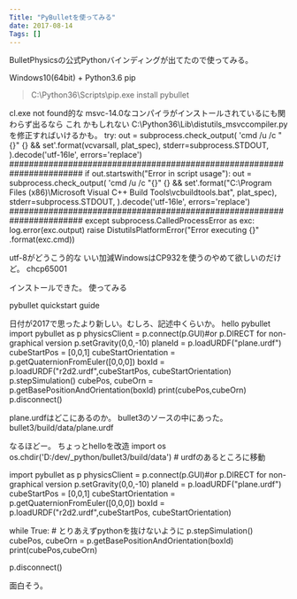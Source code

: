 ```yaml
---
Title: "PyBulletを使ってみる"
date: 2017-08-14
Tags: []
---
```


BulletPhysicsの公式Pythonバインディングが出てたので使ってみる。

Windows10(64bit) + Python3.6
pip
> C:\Python36\Scripts\pip.exe install pybullet

cl.exe not found的な
msvc-14.0なコンパイラがインストールされているにも関わらず出るなら
これ
かもしれない
C:\Python36\Lib\distutils\_msvccompiler.pyを修正すればいけるかも。
    try:
        out = subprocess.check_output(
            'cmd /u /c "{}" {} && set'.format(vcvarsall, plat_spec),
            stderr=subprocess.STDOUT,
        ).decode('utf-16le', errors='replace')
        #######################################################################
        if out.startswith("Error in script usage"):
            out = subprocess.check_output(
                'cmd /u /c "{}" {} && set'.format("C:\\Program Files (x86)\\Microsoft Visual C++ Build Tools\\vcbuildtools.bat", plat_spec),
                stderr=subprocess.STDOUT,
            ).decode('utf-16le', errors='replace')
        #######################################################################
    except subprocess.CalledProcessError as exc:
        log.error(exc.output)
        raise DistutilsPlatformError("Error executing {}"
                .format(exc.cmd))

utf-8がどうこう的な
いい加減WindowsはCP932を使うのやめて欲しいのだけど。
chcp65001

インストールできた。
使ってみる

pybullet quickstart guide

日付が2017で思ったより新しい。むしろ、記述中くらいか。
hello pybullet
import pybullet as p
physicsClient = p.connect(p.GUI)#or p.DIRECT for non-graphical version
p.setGravity(0,0,-10)
planeId = p.loadURDF("plane.urdf")
cubeStartPos = [0,0,1]
cubeStartOrientation = p.getQuaternionFromEuler([0,0,0])
boxId = p.loadURDF("r2d2.urdf",cubeStartPos, cubeStartOrientation)
p.stepSimulation()
cubePos, cubeOrn = p.getBasePositionAndOrientation(boxId)
print(cubePos,cubeOrn)
p.disconnect()

plane.urdfはどこにあるのか。
bullet3のソースの中にあった。bullet3/build/data/plane.urdf
<?xml version="0.0" ?>
<robot name="plane">
  <link name="planeLink">
  <contact>
      <lateral_friction value="1"/>
  </contact>
    <inertial>
      <origin rpy="0 0 0" xyz="0 0 0"/>
       <mass value=".0"/>
       <inertia ixx="0" ixy="0" ixz="0" iyy="0" iyz="0" izz="0"/>
    </inertial>
    <visual>
      <origin rpy="0 0 0" xyz="0 0 0"/>
      <geometry>
                <mesh filename="plane.obj" scale="1 1 1"/>
      </geometry>
       <material name="white">
        <color rgba="1 1 1 1"/>
      </material>
    </visual>
    <collision>
      <origin rpy="0 0 0" xyz="0 0 -5"/>
      <geometry>
        <box size="30 30 10"/>
      </geometry>
    </collision>
  </link>
</robot>

なるほどー。
ちょっとhelloを改造
import os
os.chdir('D:/dev/_python/bullet3/build/data') # urdfのあるところに移動

import pybullet as p
physicsClient = p.connect(p.GUI)#or p.DIRECT for non-graphical version
p.setGravity(0,0,-10)
planeId = p.loadURDF("plane.urdf")
cubeStartPos = [0,0,1]
cubeStartOrientation = p.getQuaternionFromEuler([0,0,0])
boxId = p.loadURDF("r2d2.urdf",cubeStartPos, cubeStartOrientation)

while True: # とりあえずpythonを抜けないように
    p.stepSimulation()
    cubePos, cubeOrn = p.getBasePositionAndOrientation(boxId)
    print(cubePos,cubeOrn)

p.disconnect()


面白そう。
